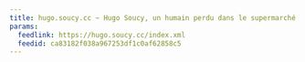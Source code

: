 ```yaml
---
title: hugo.soucy.cc ~ Hugo Soucy, un humain perdu dans le supermarché du WWW
params:
  feedlink: https://hugo.soucy.cc/index.xml
  feedid: ca83182f038a967253df1c0af62858c5
---
```

